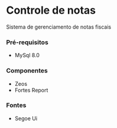 # Controle de notas
Sistema de gerenciamento de notas fiscais

### Pré-requisitos
- MySql 8.0

### Componentes
- Zeos
- Fortes Report

### Fontes
- Segoe Ui
